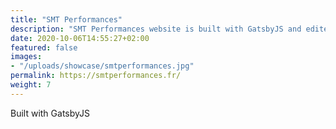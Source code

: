```yaml
---
title: "SMT Performances"
description: "SMT Performances website is built with GatsbyJS and edited in Forestry"
date: 2020-10-06T14:55:27+02:00
featured: false
images:
- "/uploads/showcase/smtperformances.jpg"
permalink: https://smtperformances.fr/
weight: 7
---
```


Built with GatsbyJS
